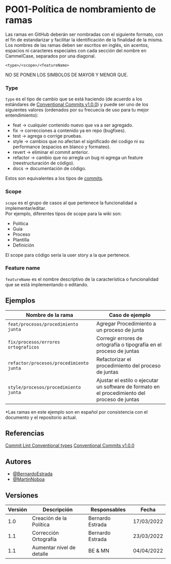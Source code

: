 # PO01-Política de nombramiento de ramas

Las ramas en GitHub deberán ser nombradas con el siguiente formato, con el fin de estandarizar y facilitar la identificación de la finalidad de la misma.
Los nombres de las ramas deben ser escritos en inglés, sin acentos, espacios ni caracteres especiales con cada sección del nombre en CammelCase, separados por una diagonal.

`<type>/<scope>/<featureName>`

NO SE PONEN LOS SIMBOLOS DE MAYOR Y MENOR QUE.

### Type
`type` es el tipo de cambio que se está haciendo (de acuerdo a los estándares de [Conventional Commits v1.0.0](https://www.conventionalcommits.org/en/v1.0.0/#summary)) y puede ser uno de los siguientes valores (ordenados por su frecuecia de uso para tu mejor entendimiento):
- feat -> cualquier contenido nuevo que va a ser agregado.
- fix -> correcciones a contenido ya en repo (bugfixes).
- test -> agrega o corrige pruebas.
- style -> cambios que no afectan el significado del codigo ni su performance (espacios en blanco y formateo).
- revert -> eliminar el commit anterior.
- refactor -> cambio que no arregla un bug ni agrega un feature (reestructuración de código).
- docs -> documentación de código.


Estos son equivalentes a los tipos de [commits](./PO02).

### Scope
`scope` es el grupo de casos al que pertenece la funcionalidad a implementar/editar.   
 Por ejemplo, diferentes tipos de scope para la wiki son:
- Politica 
- Guia
- Proceso
- Plantilla
- Definición

El scope para código sería la user story a la que pertenece.

### Feature name
`featureName` es el nombre descriptivo de la característica o funcionalidad que se está implementando o editando.


## Ejemplos

| Nombre de la rama | Caso de ejemplo |
| ----------------- | --------------- |
| `feat/procesos/procedimiento junta` | Agregar Procedimiento a un proceso de junta |
| `fix/procesos/errores ortograficos` | Corregir errores de ortografía o tipografía en el proceso de juntas |
| `refactor/procesos/procedimiento junta` | Refactorizar el procedimiento del proceso de juntas |
| `style/procesos/procedimiento junta` | Ajustar el estilo o ejecutar un software de formato en el procedimiento del proceso de juntas |
*Las ramas en este ejemplo son en español por consistencia con el documento y el repositorio actual.

## Referencias

[Commit Lint Conventional types](https://github.com/conventional-changelog/commitlint/tree/master/%40commitlint/config-conventional)
[Conventional Commits v1.0.0](https://www.conventionalcommits.org/en/v1.0.0/)

## Autores

- [@BernardoEstrada](https://www.github.com/BernardoEstrada)
- [@MartinNoboa](https://www.github.com/MartinNoboa)

## Versiones

| Versión | Descripción                                  | Responsables     | Fecha      |
| ------- | -------------------------------------------- | ---------------- | ---------- |
| 1.0     | Creación de la Política                      | Bernardo Estrada | 17/03/2022 |
| 1.1     | Corrección Ortografía                        | Bernardo Estrada | 23/03/2022 |
| 1.1     | Aumentar nivel de detalle                    | BE & MN          | 04/04/2022 |
